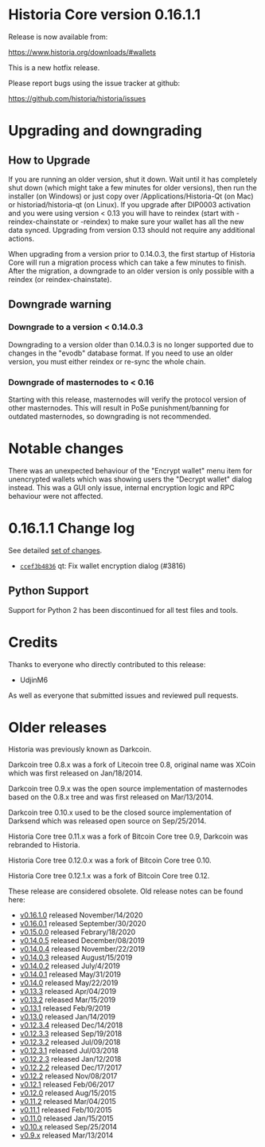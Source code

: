 Historia Core version 0.16.1.1
==========================

Release is now available from:

  <https://www.historia.org/downloads/#wallets>

This is a new hotfix release.

Please report bugs using the issue tracker at github:

  <https://github.com/historia/historia/issues>


Upgrading and downgrading
=========================

How to Upgrade
--------------

If you are running an older version, shut it down. Wait until it has completely
shut down (which might take a few minutes for older versions), then run the
installer (on Windows) or just copy over /Applications/Historia-Qt (on Mac) or
historiad/historia-qt (on Linux). If you upgrade after DIP0003 activation and you were
using version < 0.13 you will have to reindex (start with -reindex-chainstate
or -reindex) to make sure your wallet has all the new data synced. Upgrading
from version 0.13 should not require any additional actions.

When upgrading from a version prior to 0.14.0.3, the
first startup of Historia Core will run a migration process which can take a few
minutes to finish. After the migration, a downgrade to an older version is only
possible with a reindex (or reindex-chainstate).

Downgrade warning
-----------------

### Downgrade to a version < 0.14.0.3

Downgrading to a version older than 0.14.0.3 is no longer supported due to
changes in the "evodb" database format. If you need to use an older version,
you must either reindex or re-sync the whole chain.

### Downgrade of masternodes to < 0.16

Starting with this release, masternodes will verify the protocol version of other
masternodes. This will result in PoSe punishment/banning for outdated masternodes,
so downgrading is not recommended.

Notable changes
===============

There was an unexpected behaviour of the "Encrypt wallet" menu item for unencrypted wallets
which was showing users the "Decrypt wallet" dialog instead. This was a GUI only issue,
internal encryption logic and RPC behaviour were not affected.

0.16.1.1 Change log
===================

See detailed [set of changes](https://github.com/historia/historia/compare/v0.16.1.0...historia:v0.16.1.1).

- [`ccef3b4836`](https://github.com/historia/historia/commit/ccef3b48363d8bff4b919d9119355182e3902ef3) qt: Fix wallet encryption dialog (#3816)

Python Support
--------------

Support for Python 2 has been discontinued for all test files and tools.

Credits
=======

Thanks to everyone who directly contributed to this release:

- UdjinM6

As well as everyone that submitted issues and reviewed pull requests.

Older releases
==============

Historia was previously known as Darkcoin.

Darkcoin tree 0.8.x was a fork of Litecoin tree 0.8, original name was XCoin
which was first released on Jan/18/2014.

Darkcoin tree 0.9.x was the open source implementation of masternodes based on
the 0.8.x tree and was first released on Mar/13/2014.

Darkcoin tree 0.10.x used to be the closed source implementation of Darksend
which was released open source on Sep/25/2014.

Historia Core tree 0.11.x was a fork of Bitcoin Core tree 0.9,
Darkcoin was rebranded to Historia.

Historia Core tree 0.12.0.x was a fork of Bitcoin Core tree 0.10.

Historia Core tree 0.12.1.x was a fork of Bitcoin Core tree 0.12.

These release are considered obsolete. Old release notes can be found here:

- [v0.16.1.0](https://github.com/historia/historia/blob/master/doc/release-notes/historia/release-notes-0.16.1.0.md) released November/14/2020
- [v0.16.0.1](https://github.com/historia/historia/blob/master/doc/release-notes/historia/release-notes-0.16.0.1.md) released September/30/2020
- [v0.15.0.0](https://github.com/historia/historia/blob/master/doc/release-notes/historia/release-notes-0.15.0.0.md) released Febrary/18/2020
- [v0.14.0.5](https://github.com/historia/historia/blob/master/doc/release-notes/historia/release-notes-0.14.0.5.md) released December/08/2019
- [v0.14.0.4](https://github.com/historia/historia/blob/master/doc/release-notes/historia/release-notes-0.14.0.4.md) released November/22/2019
- [v0.14.0.3](https://github.com/historia/historia/blob/master/doc/release-notes/historia/release-notes-0.14.0.3.md) released August/15/2019
- [v0.14.0.2](https://github.com/historia/historia/blob/master/doc/release-notes/historia/release-notes-0.14.0.2.md) released July/4/2019
- [v0.14.0.1](https://github.com/historia/historia/blob/master/doc/release-notes/historia/release-notes-0.14.0.1.md) released May/31/2019
- [v0.14.0](https://github.com/historia/historia/blob/master/doc/release-notes/historia/release-notes-0.14.0.md) released May/22/2019
- [v0.13.3](https://github.com/historia/historia/blob/master/doc/release-notes/historia/release-notes-0.13.3.md) released Apr/04/2019
- [v0.13.2](https://github.com/historia/historia/blob/master/doc/release-notes/historia/release-notes-0.13.2.md) released Mar/15/2019
- [v0.13.1](https://github.com/historia/historia/blob/master/doc/release-notes/historia/release-notes-0.13.1.md) released Feb/9/2019
- [v0.13.0](https://github.com/historia/historia/blob/master/doc/release-notes/historia/release-notes-0.13.0.md) released Jan/14/2019
- [v0.12.3.4](https://github.com/historia/historia/blob/master/doc/release-notes/historia/release-notes-0.12.3.4.md) released Dec/14/2018
- [v0.12.3.3](https://github.com/historia/historia/blob/master/doc/release-notes/historia/release-notes-0.12.3.3.md) released Sep/19/2018
- [v0.12.3.2](https://github.com/historia/historia/blob/master/doc/release-notes/historia/release-notes-0.12.3.2.md) released Jul/09/2018
- [v0.12.3.1](https://github.com/historia/historia/blob/master/doc/release-notes/historia/release-notes-0.12.3.1.md) released Jul/03/2018
- [v0.12.2.3](https://github.com/historia/historia/blob/master/doc/release-notes/historia/release-notes-0.12.2.3.md) released Jan/12/2018
- [v0.12.2.2](https://github.com/historia/historia/blob/master/doc/release-notes/historia/release-notes-0.12.2.2.md) released Dec/17/2017
- [v0.12.2](https://github.com/historia/historia/blob/master/doc/release-notes/historia/release-notes-0.12.2.md) released Nov/08/2017
- [v0.12.1](https://github.com/historia/historia/blob/master/doc/release-notes/historia/release-notes-0.12.1.md) released Feb/06/2017
- [v0.12.0](https://github.com/historia/historia/blob/master/doc/release-notes/historia/release-notes-0.12.0.md) released Aug/15/2015
- [v0.11.2](https://github.com/historia/historia/blob/master/doc/release-notes/historia/release-notes-0.11.2.md) released Mar/04/2015
- [v0.11.1](https://github.com/historia/historia/blob/master/doc/release-notes/historia/release-notes-0.11.1.md) released Feb/10/2015
- [v0.11.0](https://github.com/historia/historia/blob/master/doc/release-notes/historia/release-notes-0.11.0.md) released Jan/15/2015
- [v0.10.x](https://github.com/historia/historia/blob/master/doc/release-notes/historia/release-notes-0.10.0.md) released Sep/25/2014
- [v0.9.x](https://github.com/historia/historia/blob/master/doc/release-notes/historia/release-notes-0.9.0.md) released Mar/13/2014
